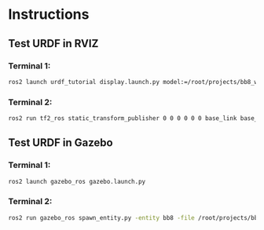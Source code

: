 # Instructions

## Test URDF in RVIZ
### Terminal 1:
```bash
ros2 launch urdf_tutorial display.launch.py model:=/root/projects/bb8_ws/src/bb8/urdf/bb8.urdf
```
### Terminal 2:
```bash
ros2 run tf2_ros static_transform_publisher 0 0 0 0 0 0 base_link base_direction_link
```


## Test URDF in Gazebo
### Terminal 1:
```bash
ros2 launch gazebo_ros gazebo.launch.py
```
### Terminal 2:
```bash
ros2 run gazebo_ros spawn_entity.py -entity bb8 -file /root/projects/bb8_ws/src/bb8/urdf/bb8.urdf -x 0 -y 0 -z 1
```